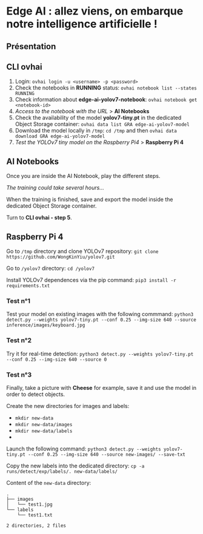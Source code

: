 # Edge AI : allez viens, on embarque notre intelligence artificielle !


## Présentation



## CLI ovhai

1. Login: `ovhai login -u <username> -p <password>`
2. Check the notebooks in **RUNNING** status: `ovhai notebook list --states RUNNING`
3. Check information about **edge-ai-yolov7-notebook**: `ovhai notebook get <notebook-id>`
4. *Access to the notebook with the URL* > **AI Notebooks**
5. Check the availability of the model **yolov7-tiny.pt** in the dedicated Object Storage container: `ovhai data list GRA edge-ai-yolov7-model`
6. Download the model locally in `/tmp`: `cd /tmp` and then `ovhai data download GRA edge-ai-yolov7-model`
7. *Test the YOLOv7 tiny model on the Raspberry Pi4* > **Raspberry Pi 4**

## AI Notebooks

Once you are inside the AI Notebook, play the different steps. 

*The training could take several hours...*

When the training is finished, save and export the model inside the dedicated Object Storage container.

Turn to **CLI ovhai - step 5**.

## Raspberry Pi 4

Go to `/tmp` directory and clone YOLOv7 repository: `git clone https://github.com/WongKinYiu/yolov7.git`

Go to `/yolov7` directory: `cd /yolov7`

Install YOLOv7 dependences via the pip command: `pip3 install -r requirements.txt`

### Test n°1

Test your model on existing images with the following commmand: `python3 detect.py --weights yolov7-tiny.pt --conf 0.25 --img-size 640 --source inference/images/keyboard.jpg`

### Test n°2

Try it for real-time detection: `python3 detect.py --weights yolov7-tiny.pt --conf 0.25 --img-size 640 --source 0`

### Test n°3

Finally, take a picture with **Cheese** for example, save it and use the model in order to detect objects. 

Create the new directories for images and labels: 
- `mkdir new-data`
- `mkdir new-data/images`
- `mkdir new-data/labels`
- 
Launch the following command: `python3 detect.py --weights yolov7-tiny.pt --conf 0.25 --img-size 640 --source new-images/ --save-txt`

Copy the new labels into the dedicated directory: `cp -a runs/detect/exp/labels/. new-data/labels/`

Content of the `new-data` directory:

```
.
├── images
│   └── test1.jpg
└── labels
    └── test1.txt

2 directories, 2 files
```
